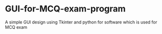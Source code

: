 # GUI-for-MCQ-exam-program
A simple GUI design using Tkinter and python for software which is used for MCQ exam
